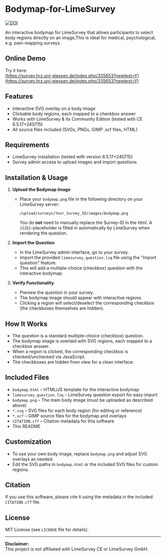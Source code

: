 # Bodymap-for-LimeSurvey
[![DOI](https://zenodo.org/badge/1003200779.svg)](https://doi.org/10.5281/zenodo.15678321)

An interactive bodymap for LimeSurvey that allows participants to select body regions directly on an image,This is ideal for medical, psychological, e.g. pain-mapping surveys.

## Online Demo

Try it here:  
[https://survey.hrz.uni-giessen.de/index.php/335653?newtest=Y](https://survey.hrz.uni-giessen.de/index.php/335653?newtest=Y)

## Features

- Interactive SVG overlay on a body image
- Clickable body regions, each mapped to a checkbox answer
- Works with LimeSurvey & its Community Edition (tested with CE 6.5.17+240715)
- All source files included (SVGs, PNGs, GIMP .xcf files, HTML)

## Requirements

- LimeSurvey installation (tested with version 6.5.17+240715)
- Survey admin access to upload images and import questions

## Installation & Usage

1. **Upload the Bodymap Image**

   - Place your `bodymap.png` file in the following directory on your LimeSurvey server:
     ```
     /upload/surveys/Your_Survey_ID/images/bodymap.png
     ```
     You do **not** need to manually replace the Survey-ID in the html. A `{SID}`-placeholder is filled in automatically by LimeSurvey when rendering the question.

2. **Import the Question**

   - In the LimeSurvey admin interface, go to your survey.
   - Import the provided `limesurvey_question.lsq` file using the "Import question" feature.
   - This will add a multiple-choice (checkbox) question with the interactive bodymap.

3. **Verify Functionality**

   - Preview the question in your survey.
   - The bodymap image should appear with interactive regions.
   - Clicking a region will select/deselect the corresponding checkbox (the checkboxes themselves are hidden).

## How It Works

- The question is a standard multiple-choice (checkbox) question.
- The bodymap image is overlaid with SVG regions, each mapped to a checkbox answer.
- When a region is clicked, the corresponding checkbox is checked/unchecked via JavaScript.
- The checkboxes are hidden from view for a clean interface.

## Included Files

- `bodymap.html` – HTML/JS template for the interactive bodymap
- `limesurvey_question.lsq` – LimeSurvey question export for easy import
- `bodymap.png` – The main body image (must be uploaded as described above)
- `*.svg` – SVG files for each body region (for editing or reference)
- `*.xcf` – GIMP source files for the bodymap and overlays
- `CITATION.cff` – Citation metadata for this software
- This README

## Customization

- To use your own body image, replace `bodymap.png` and adjust SVG overlays as needed.
- Edit the SVG paths in `bodymap.html` or the included SVG files for custom regions.

## Citation

If you use this software, please cite it using the metadata in the included `CITATION.cff` file.

## License

MIT License (see `LICENSE` file for details).

---

**Disclaimer:**  
This project is not affiliated with LimeSurvey CE or LimeSurvey GmbH.